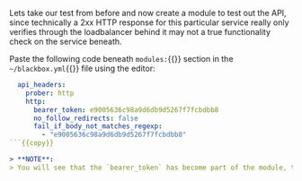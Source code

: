 Lets take our test from before and now create a module to test out the API, since technically a 2xx HTTP response for this particular service really only verifies through the loadbalancer behind it may not a true functionality check on the service beneath.

Paste the following code beneath `modules:`{{}} section in the `~/blackbox.yml`{{}} file using the editor:

```yaml
  api_headers:
    prober: http
    http:
      bearer_token: e9005636c98a9d6db9d5267f7fcbdbb8
      no_follow_redirects: false
      fail_if_body_not_matches_regexp:
        - "e9005636c98a9d6db9d5267f7fcbdbb8"
```{{copy}}

> **NOTE**:
> You will see that the `bearer_token` has become part of the module, this allows the flexibility of running multiple checks to the same service using alternative `target` configurations in Prometheus.
